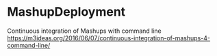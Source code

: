 # MashupDeployment
Continuous integration of Mashups with command line
https://m3ideas.org/2016/06/07/continuous-integration-of-mashups-4-command-line/
